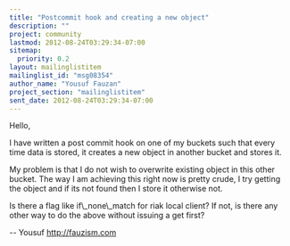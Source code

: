 ```yaml
---
title: "Postcommit hook and creating a new object"
description: ""
project: community
lastmod: 2012-08-24T03:29:34-07:00
sitemap:
  priority: 0.2
layout: mailinglistitem
mailinglist_id: "msg08354"
author_name: "Yousuf Fauzan"
project_section: "mailinglistitem"
sent_date: 2012-08-24T03:29:34-07:00
---
```



Hello,

I have written a post commit hook on one of my buckets such that every time
data is stored, it creates a new object in another bucket and stores it.

My problem is that I do not wish to overwrite existing object in this other
bucket. The way I am achieving this right now is pretty crude, I try
getting the object and if its not found then I store it otherwise not.

Is there a flag like if\\_none\\_match for riak local client? If not, is there
any other way to do the above without issuing a get first?

--
Yousuf
http://fauzism.com
